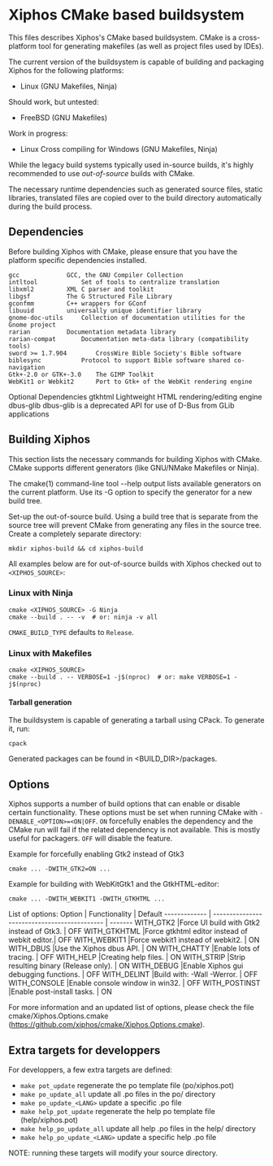 # Xiphos CMake based buildsystem

This files describes Xiphos's CMake based buildsystem. CMake is a cross-platform
tool for generating makefiles (as well as project files used by IDEs).

The current version of the buildsystem is capable of building and packaging
Xiphos for the following platforms:

- Linux (GNU Makefiles, Ninja)

Should work, but untested:
- FreeBSD (GNU Makefiles)

Work in progress:
- Linux Cross compiling for Windows (GNU Makefiles, Ninja)

While the legacy build systems typically used in-source builds, it's highly
recommended to use *out-of-source* builds with CMake.

The necessary runtime dependencies such as generated source files, static
libraries, translated files are copied over to the build directory automatically
during the build process.

## Dependencies

Before building Xiphos with CMake, please ensure that you have the platform
specific dependencies installed.

    gcc				GCC, the GNU Compiler Collection
    intltool			Set of tools to centralize translation
    libxml2			XML C parser and toolkit
    libgsf			The G Structured File Library
    gconfmm			C++ wrappers for GConf
    libuuid			universally unique identifier library
    gnome-doc-utils		Collection of documentation utilities for the Gnome project
    rarian			Documentation metadata library
    rarian-compat		Documentation meta-data library (compatibility tools)
    sword >= 1.7.904		CrossWire Bible Society's Bible software
    biblesync			Protocol to support Bible software shared co-navigation
    Gtk+-2.0 or GTK+-3.0	The GIMP Toolkit
    WebKit1 or Webkit2		Port to Gtk+ of the WebKit rendering engine

Optional Dependencies
    gtkhtml			Lightweight HTML rendering/editing engine
    dbus-glib			dbus-glib is a deprecated API for use of D-Bus from GLib applications


## Building Xiphos

This section lists the necessary commands for building Xiphos with CMake.
CMake supports different generators (like GNU/NMake Makefiles or Ninja).

The cmake(1) command-line tool --help output lists available generators on the
current platform. Use its -G option to specify the generator for a new build tree.

Set-up the out-of-source build. Using a build tree that is separate from the
source tree will prevent CMake from generating any files in the source tree.
Create a completely separate directory:

```
mkdir xiphos-build && cd xiphos-build
```

All examples below are for out-of-source builds with Xiphos checked out to
`<XIPHOS_SOURCE>`:

### Linux with Ninja

```
cmake <XIPHOS_SOURCE> -G Ninja
cmake --build . -- -v  # or: ninja -v all
```

`CMAKE_BUILD_TYPE` defaults to `Release`.

### Linux with Makefiles
```
cmake <XIPHOS_SOURCE>
cmake --build . -- VERBOSE=1 -j$(nproc)  # or: make VERBOSE=1 -j$(nproc)
```


#### Tarball generation

The buildsystem is capable of generating a tarball using CPack. To generate it, run:
```
cpack
```

Generated packages can be found in <BUILD_DIR>/packages.


## Options

Xiphos supports a number of build options that can enable or disable certain
functionality. These options must be set when running CMake with
`-DENABLE_<OPTION>=<ON|OFF`. `ON` forcefully enables the dependency
and the CMake run will fail if the related dependency is not available.
This is mostly useful for packagers. `OFF` will disable the feature.


Example for forcefully enabling Gtk2 instead of Gtk3

```
cmake ... -DWITH_GTK2=ON ...
```

Example for building with WebKitGtk1 and the GtkHTML-editor:

```
cmake ... -DWITH_WEBKIT1 -DWITH_GTKHTML ...
```

List of options:
Option        | Functionality                                | Default
------------- | -------------------------------------------- | -------
WITH_GTK2     |Force UI build with Gtk2 instead of Gtk3.     | OFF
WITH_GTKHTML  |Force gtkhtml editor instead of webkit editor.| OFF
WITH_WEBKIT1  |Force webkit1 instead of webkit2.             | ON
WITH_DBUS     |Use the Xiphos dbus API.                      | ON
WITH_CHATTY   |Enable lots of tracing.                       | OFF
WITH_HELP     |Creating help files.                          | ON
WITH_STRIP    |Strip resulting binary (Release only).        | ON
WITH_DEBUG    |Enable Xiphos gui debugging functions.        | OFF
WITH_DELINT   |Build with: -Wall -Werror.                    | OFF
WITH_CONSOLE  |Enable console window in win32.               | OFF
WITH_POSTINST |Enable post-install tasks.                    | ON

For more information and an updated list of options, please check the file
cmake/Xiphos.Options.cmake (https://github.com/xiphos/cmake/Xiphos.Options.cmake).

## Extra targets for developpers

For developpers, a few extra targets are defined:

- `make pot_update` regenerate the po template file (po/xiphos.pot)
- `make po_update_all` update all .po files in the po/ directory
- `make po_update_<LANG>` update a specific <LANG>.po file
- `make help_pot_update` regenerate the help po template file (help/xiphos.pot)
- `make help_po_update_all` update all help .po files in the help/ directory
- `make help_po_update_<LANG>` update a specific help <LANG>.po file

NOTE: running these targets will modify your source directory.

